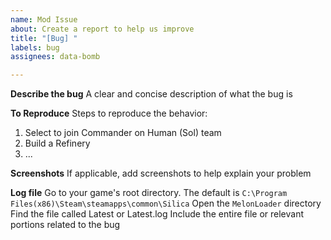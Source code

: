 ```yaml
---
name: Mod Issue
about: Create a report to help us improve
title: "[Bug] "
labels: bug
assignees: data-bomb

---
```


**Describe the bug**
A clear and concise description of what the bug is

**To Reproduce**
Steps to reproduce the behavior:
1. Select to join Commander on Human (Sol) team
2. Build a Refinery
3. ...

**Screenshots**
If applicable, add screenshots to help explain your problem

**Log file**
Go to your game's root directory. The default is `C:\Program Files(x86)\Steam\steamapps\common\Silica`
Open the `MelonLoader` directory
Find the file called Latest or Latest.log
Include the entire file or relevant portions related to the bug
